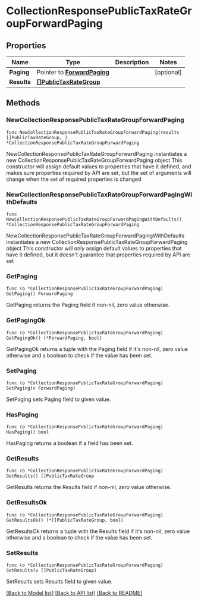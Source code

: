 # CollectionResponsePublicTaxRateGroupForwardPaging

## Properties

Name | Type | Description | Notes
------------ | ------------- | ------------- | -------------
**Paging** | Pointer to [**ForwardPaging**](ForwardPaging.md) |  | [optional] 
**Results** | [**[]PublicTaxRateGroup**](PublicTaxRateGroup.md) |  | 

## Methods

### NewCollectionResponsePublicTaxRateGroupForwardPaging

`func NewCollectionResponsePublicTaxRateGroupForwardPaging(results []PublicTaxRateGroup, ) *CollectionResponsePublicTaxRateGroupForwardPaging`

NewCollectionResponsePublicTaxRateGroupForwardPaging instantiates a new CollectionResponsePublicTaxRateGroupForwardPaging object
This constructor will assign default values to properties that have it defined,
and makes sure properties required by API are set, but the set of arguments
will change when the set of required properties is changed

### NewCollectionResponsePublicTaxRateGroupForwardPagingWithDefaults

`func NewCollectionResponsePublicTaxRateGroupForwardPagingWithDefaults() *CollectionResponsePublicTaxRateGroupForwardPaging`

NewCollectionResponsePublicTaxRateGroupForwardPagingWithDefaults instantiates a new CollectionResponsePublicTaxRateGroupForwardPaging object
This constructor will only assign default values to properties that have it defined,
but it doesn't guarantee that properties required by API are set

### GetPaging

`func (o *CollectionResponsePublicTaxRateGroupForwardPaging) GetPaging() ForwardPaging`

GetPaging returns the Paging field if non-nil, zero value otherwise.

### GetPagingOk

`func (o *CollectionResponsePublicTaxRateGroupForwardPaging) GetPagingOk() (*ForwardPaging, bool)`

GetPagingOk returns a tuple with the Paging field if it's non-nil, zero value otherwise
and a boolean to check if the value has been set.

### SetPaging

`func (o *CollectionResponsePublicTaxRateGroupForwardPaging) SetPaging(v ForwardPaging)`

SetPaging sets Paging field to given value.

### HasPaging

`func (o *CollectionResponsePublicTaxRateGroupForwardPaging) HasPaging() bool`

HasPaging returns a boolean if a field has been set.

### GetResults

`func (o *CollectionResponsePublicTaxRateGroupForwardPaging) GetResults() []PublicTaxRateGroup`

GetResults returns the Results field if non-nil, zero value otherwise.

### GetResultsOk

`func (o *CollectionResponsePublicTaxRateGroupForwardPaging) GetResultsOk() (*[]PublicTaxRateGroup, bool)`

GetResultsOk returns a tuple with the Results field if it's non-nil, zero value otherwise
and a boolean to check if the value has been set.

### SetResults

`func (o *CollectionResponsePublicTaxRateGroupForwardPaging) SetResults(v []PublicTaxRateGroup)`

SetResults sets Results field to given value.



[[Back to Model list]](../README.md#documentation-for-models) [[Back to API list]](../README.md#documentation-for-api-endpoints) [[Back to README]](../README.md)


